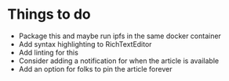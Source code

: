 # Things to do

- Package this and maybe run ipfs in the same docker container
- Add syntax highlighting to RichTextEditor
- Add linting for this
- Consider adding a notification for when the article is available
- Add an option for folks to pin the article forever
